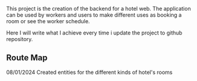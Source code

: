 This project is the creation of the backend for a hotel web. The application can be used by workers and users to make different uses as booking a room or see the worker schedule.

Here I will write what I achieve every time i update the project to github repository.

## Route Map

08/01/2024 
    Created entities for the different kinds of hotel's rooms